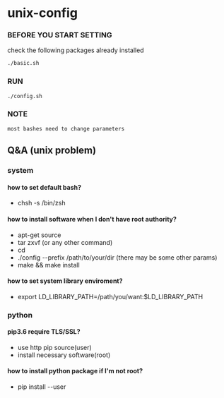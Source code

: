 # unix-config
### BEFORE YOU START SETTING
check the following packages already installed
```bash
./basic.sh
```

### RUN
```bash
./config.sh
```

### NOTE
	most bashes need to change parameters

## Q&A (unix problem)
### system
#### how to set default bash?
- chsh -s /bin/zsh
#### how to install software when I don't have root authority?
- apt-get source <software name>
- tar zxvf <software zip bag> (or any other command)
- cd <software dir>
- ./config --prefix /path/to/your/dir (there may be some other params)
- make && make install

#### how to set system library enviroment?
- export LD_LIBRARY_PATH=/path/you/want:$LD_LIBRARY_PATH

### python
#### pip3.6 require TLS/SSL?
- use http pip source(user)
- install necessary software(root)

#### how to install python package if I'm not root?
- pip install <package> --user
